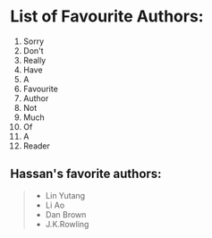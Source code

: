 # List of Favourite Authors:

1. Sorry
2. Don't
3. Really
4. Have
5. A
6. Favourite
7. Author
8. Not
9. Much
10. Of
11. A
12. Reader

## Hassan's favorite authors:
> - Lin Yutang
> - Li Ao
> - Dan Brown
> - J.K.Rowling
